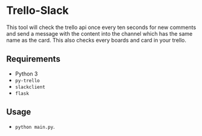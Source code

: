 # Trello-Slack

This tool will check the trello api once every ten seconds for new comments and send a message with the content into the channel which has the same name as the card. This also checks every boards and card in your trello.

## Requirements
- Python 3
- `py-trello`
- `slackclient`
- `flask`

## Usage
- `python main.py`.